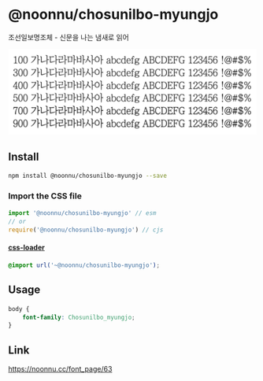 # @noonnu/chosunilbo-myungjo

조선일보명조체 - 신문을 나는 냄새로 읽어

![example](./example.png)

## Install

```bash
npm install @noonnu/chosunilbo-myungjo --save
```

### Import the CSS file

```js
import '@noonnu/chosunilbo-myungjo' // esm
// or
require('@noonnu/chosunilbo-myungjo') // cjs
```

#### [css-loader](https://github.com/webpack-contrib/css-loader)

```css
@import url('~@noonnu/chosunilbo-myungjo');
```

## Usage

```css
body {
    font-family: Chosunilbo_myungjo;
}
```

## Link

https://noonnu.cc/font_page/63
